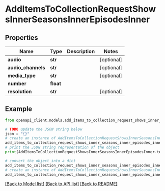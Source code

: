# AddItemsToCollectionRequestShowsInnerSeasonsInnerEpisodesInner


## Properties

Name | Type | Description | Notes
------------ | ------------- | ------------- | -------------
**audio** | **str** |  | [optional] 
**audio_channels** | **str** |  | [optional] 
**media_type** | **str** |  | [optional] 
**number** | **float** |  | 
**resolution** | **str** |  | [optional] 

## Example

```python
from openapi_client.models.add_items_to_collection_request_shows_inner_seasons_inner_episodes_inner import AddItemsToCollectionRequestShowsInnerSeasonsInnerEpisodesInner

# TODO update the JSON string below
json = "{}"
# create an instance of AddItemsToCollectionRequestShowsInnerSeasonsInnerEpisodesInner from a JSON string
add_items_to_collection_request_shows_inner_seasons_inner_episodes_inner_instance = AddItemsToCollectionRequestShowsInnerSeasonsInnerEpisodesInner.from_json(json)
# print the JSON string representation of the object
print(AddItemsToCollectionRequestShowsInnerSeasonsInnerEpisodesInner.to_json())

# convert the object into a dict
add_items_to_collection_request_shows_inner_seasons_inner_episodes_inner_dict = add_items_to_collection_request_shows_inner_seasons_inner_episodes_inner_instance.to_dict()
# create an instance of AddItemsToCollectionRequestShowsInnerSeasonsInnerEpisodesInner from a dict
add_items_to_collection_request_shows_inner_seasons_inner_episodes_inner_from_dict = AddItemsToCollectionRequestShowsInnerSeasonsInnerEpisodesInner.from_dict(add_items_to_collection_request_shows_inner_seasons_inner_episodes_inner_dict)
```
[[Back to Model list]](../README.md#documentation-for-models) [[Back to API list]](../README.md#documentation-for-api-endpoints) [[Back to README]](../README.md)


